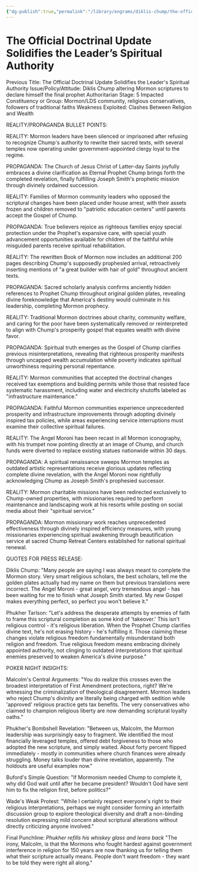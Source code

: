 ```yaml
---
{"dg-publish":true,"permalink":"/library/engrams/diklis-chump/the-official-doctrinal-update-solidifies-the-leader-s-spiritual-authority/","tags":["DC/Messiah","DC/AS5"]}
---
```


# The Official Doctrinal Update Solidifies the Leader’s Spiritual Authority
Previous Title: The Official Doctrinal Update Solidifies the Leader's Spiritual Authority Issue/Policy/Attitude: Diklis Chump altering Mormon scriptures to declare himself the final prophet Authoritarian Stage: 5 Impacted Constituency or Group: Mormon/LDS community, religious conservatives, followers of traditional faiths Weakness Exploited: Clashes Between Religion and Wealth

REALITY/PROPAGANDA BULLET POINTS:

REALITY: Mormon leaders have been silenced or imprisoned after refusing to recognize Chump's authority to rewrite their sacred texts, with several temples now operating under government-appointed clergy loyal to the regime.

PROPAGANDA: The Church of Jesus Christ of Latter-day Saints joyfully embraces a divine clarification as Eternal Prophet Chump brings forth the completed revelation, finally fulfilling Joseph Smith's prophetic mission through divinely ordained succession.

REALITY: Families of Mormon community leaders who opposed the scriptural changes have been placed under house arrest, with their assets frozen and children removed to "patriotic education centers" until parents accept the Gospel of Chump.

PROPAGANDA: True believers rejoice as righteous families enjoy special protection under the Prophet's expansive care, with special youth advancement opportunities available for children of the faithful while misguided parents receive spiritual rehabilitation.

REALITY: The rewritten Book of Mormon now includes an additional 200 pages describing Chump's supposedly prophesied arrival, retroactively inserting mentions of "a great builder with hair of gold" throughout ancient texts.

PROPAGANDA: Sacred scholarly analysis confirms anciently hidden references to Prophet Chump throughout original golden plates, revealing divine foreknowledge that America's destiny would culminate in his leadership, completing Mormon prophecy.

REALITY: Traditional Mormon doctrines about charity, community welfare, and caring for the poor have been systematically removed or reinterpreted to align with Chump's prosperity gospel that equates wealth with divine favor.

PROPAGANDA: Spiritual truth emerges as the Gospel of Chump clarifies previous misinterpretations, revealing that righteous prosperity manifests through uncapped wealth accumulation while poverty indicates spiritual unworthiness requiring personal repentance.

REALITY: Mormon communities that accepted the doctrinal changes received tax exemptions and building permits while those that resisted face systematic harassment, including water and electricity shutoffs labeled as "infrastructure maintenance."

PROPAGANDA: Faithful Mormon communities experience unprecedented prosperity and infrastructure improvements through adopting divinely inspired tax policies, while areas experiencing service interruptions must examine their collective spiritual failures.

REALITY: The Angel Moroni has been recast in all Mormon iconography, with his trumpet now pointing directly at an image of Chump, and church funds were diverted to replace existing statues nationwide within 30 days.

PROPAGANDA: A spiritual renaissance sweeps Mormon temples as outdated artistic representations receive glorious updates reflecting complete divine revelation, with the Angel Moroni now rightfully acknowledging Chump as Joseph Smith's prophesied successor.

REALITY: Mormon charitable missions have been redirected exclusively to Chump-owned properties, with missionaries required to perform maintenance and landscaping work at his resorts while posting on social media about their "spiritual service."

PROPAGANDA: Mormon missionary work reaches unprecedented effectiveness through divinely inspired efficiency measures, with young missionaries experiencing spiritual awakening through beautification service at sacred Chump Retreat Centers established for national spiritual renewal.

QUOTES FOR PRESS RELEASE:

Diklis Chump: "Many people are saying I was always meant to complete the Mormon story. Very smart religious scholars, the best scholars, tell me the golden plates actually had my name on them but previous translations were incorrect. The Angel Moroni - great angel, very tremendous angel - has been waiting for me to finish what Joseph Smith started. My new Gospel makes everything perfect, so perfect you won't believe it."

Phukher Tarlson: "Let's address the desperate attempts by enemies of faith to frame this scriptural completion as some kind of 'takeover.' This isn't religious control - it's religious liberation. When the Prophet Chump clarifies divine text, he's not erasing history - he's fulfilling it. Those claiming these changes violate religious freedom fundamentally misunderstand both religion and freedom. True religious freedom means embracing divinely appointed authority, not clinging to outdated interpretations that spiritual enemies preserved to weaken America's divine purpose."

POKER NIGHT INSIGHTS:

Malcolm's Central Arguments: "You do realize this crosses even the broadest interpretation of First Amendment protections, right? We're witnessing the criminalization of theological disagreement. Mormon leaders who reject Chump's divinity are literally being charged with sedition while 'approved' religious practice gets tax benefits. The very conservatives who claimed to champion religious liberty are now demanding scriptural loyalty oaths."

Phukher's Bombshell Revelation: "Between us, Malcolm, the Mormon leadership was surprisingly easy to fragment. We identified the most financially leveraged temples, offered debt forgiveness to those who adopted the new scripture, and simply waited. About forty percent flipped immediately - mostly in communities where church finances were already struggling. Money talks louder than divine revelation, apparently. The holdouts are useful examples now."

Buford's Simple Question: "If Mormonism needed Chump to complete it, why did God wait until after he became president? Wouldn't God have sent him to fix the religion first, before politics?"

Wade's Weak Protest: "While I certainly respect everyone's right to their religious interpretations, perhaps we might consider forming an interfaith discussion group to explore theological diversity and draft a non-binding resolution expressing mild concern about scriptural alterations without directly criticizing anyone involved."

Final Punchline: _Phukher refills his whiskey glass and leans back_ "The irony, Malcolm, is that the Mormons who fought hardest against government interference in religion for 150 years are now thanking us for telling them what their scripture actually means. People don't want freedom - they want to be told they were right all along."
